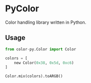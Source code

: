 # PyColor

Color handling library written in Python.

<!-- ## Installation
<!-- **Windows:** `pip install color-py`

<!-- **Linux/macOS:** `pip3 install color-py`
-->
## Usage
```py
from color-py.Color import Color

colors = [
    new Color(0x38, 0x5d, 0xc6)
]

Color.mix(colors).toARGB()
```
